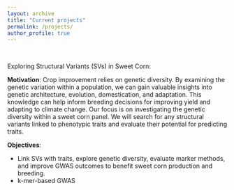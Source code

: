 ```yaml
---
layout: archive
title: "Current projects"
permalink: /projects/
author_profile: true
---
```


<br>

Exploring Structural Variants (SVs) in Sweet Corn:

**Motivation**: Crop improvement relies on genetic diversity. By examining the genetic variation within a population, we can gain valuable insights into genetic   architecture,   evolution,   domestication,   and   adaptation.   This knowledge can help inform breeding decisions for improving yield and adapting to climate change. Our focus is on investigating the genetic diversity within a sweet corn panel. We will search for any structural variants linked to phenotypic traits and evaluate their potential for predicting traits. 

**Objectives**: 
- Link SVs with traits, explore genetic diversity, evaluate marker methods, and improve GWAS outcomes to benefit sweet corn production and breeding.
- k-mer-based GWAS
